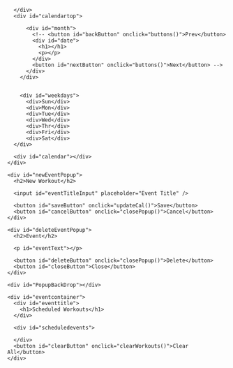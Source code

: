 <html lang="en">
<head>
    <meta charset="UTF-8">
    <meta http-equiv="X-UA-Compatible" content="IE=edge">
    <meta name="viewport" content="width=device-width, initial-scale=1.0">
    <title>Calendar</title>
    <link rel="stylesheet" href="calendar.css">
</head>
<body>
    <div id="container">
      <div id="calendarHeader">
          
      </div> 
      <div id="calendartop">
            
          <div id="month">  
            <!-- <button id="backButton" onclick="buttons()">Prev</button>
            <div id="date">
              <h1></h1>
              <p></p>
            </div>
            <button id="nextButton" onclick="buttons()">Next</button> -->
          </div>
        </div>
        
        
        <div id="weekdays">
          <div>Sun</div>
          <div>Mon</div>
          <div>Tue</div>
          <div>Wed</div>
          <div>Thr</div>
          <div>Fri</div>
          <div>Sat</div>
      </div>

      <div id="calendar"></div>
    </div>

    <div id="newEventPopup">
      <h2>New Workout</h2>

      <input id="eventTitleInput" placeholder="Event Title" />

      <button id="saveButton" onclick="updateCal()">Save</button>
      <button id="cancelButton" onclick="closePopup()">Cancel</button>
    </div>

    <div id="deleteEventPopup">
      <h2>Event</h2>

      <p id="eventText"></p>

      <button id="deleteButton" onclick="closePopup()">Delete</button>
      <button id="closeButton">Close</button>
    </div>

    <div id="PopupBackDrop"></div>

    <div id="eventcontainer">
      <div id="eventtitle">
        <h1>Scheduled Workouts</h1>
      </div>
      
      <div id="scheduledevents">

      </div>
      <button id="clearButton" onclick="clearWorkouts()">Clear All</button>
    </div>

  </body>
  <script src="calendar.js"></script>
</html>
